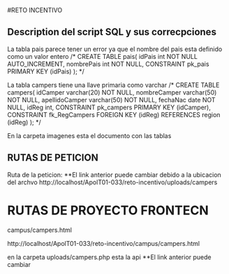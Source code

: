 #RETO INCENTIVO

## Description del script SQL y sus correcpciones
La tabla pais parece tener un error ya que el nombre del pais esta definido como un valor entero 
/* CREATE TABLE pais(
    idPais int NOT NULL AUTO_INCREMENT,
    nombrePais int NOT NULL,
    CONSTRAINT pk_pais PRIMARY KEY (idPais)
); */

La tabla campers tiene una llave primaria como varchar
/* CREATE TABLE campers(
    idCamper varchar(20) NOT NULL,
    nombreCamper varchar(50) NOT NULL,
    apellidoCamper varchar(50) NOT NULL,
    fechaNac date NOT NULL,
    idReg int,
    CONSTRAINT pk_campers PRIMARY KEY (idCamper),
    CONSTRAINT fk_RegCampers FOREIGN KEY (idReg) REFERENCES region (idReg)
); */

En la carpeta imagenes esta el documento con las tablas

## RUTAS DE PETICION
Ruta de la peticion: 
**El link anterior puede cambiar debido a la ubicacion del archvo
http://localhost/ApolT01-033/reto-incentivo/uploads/campers

# RUTAS DE PROYECTO FRONTECN
campus/campers.html

http://localhost/ApolT01-033/reto-incentivo/campus/campers.html

en la carpeta uploads/campers.php esta la api
**El link anterior puede cambiar 
